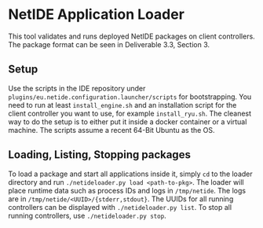 NetIDE Application Loader
=========================

This tool validates and runs deployed NetIDE packages on client controllers. The package format can be seen in Deliverable 3.3,
Section 3.

Setup
-----

Use the scripts in the IDE repository under `plugins/eu.netide.configuration.launcher/scripts` for bootstrapping. You need to run at
least `install_engine.sh` and an installation script for the client controller you want to use, for example `install_ryu.sh`. The
cleanest way to do the setup is to either put it inside a docker container or a virtual machine. The scripts assume a recent 64-Bit
Ubuntu as the OS.

Loading, Listing, Stopping packages
-----------------------------------

To load a package and start all applications inside it, simply `cd` to the loader directory and run `./netideloader.py load
<path-to-pkg>`. The loader will place runtime data such as process IDs and logs in `/tmp/netide`. The logs are in
`/tmp/netide/<UUID>/{stderr,stdout}`. The UUIDs for all running controllers can be displayed with `./netideloader.py list`. To stop
all running controllers, use `./netideloader.py stop`.
